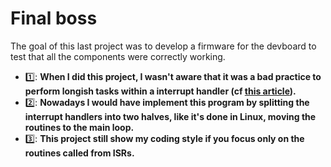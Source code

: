 # Final boss

The goal of this last project was to develop a firmware for the devboard to test that all the components were correctly working.

- 1️⃣: **When I did this project, I wasn't aware that it was a bad practice to perform longish tasks within a interrupt handler (cf [this article][1]).**
- 2️⃣: **Nowadays I would have implement this program by splitting the interrupt handlers into two halves, like it's done in Linux, moving the routines to the main loop.**
- 3️⃣: **This project still show my coding style if you focus only on the routines called from ISRs.**


[1]: https://www.oreilly.com/library/view/linux-device-drivers/0596000081/ch09s05.html
